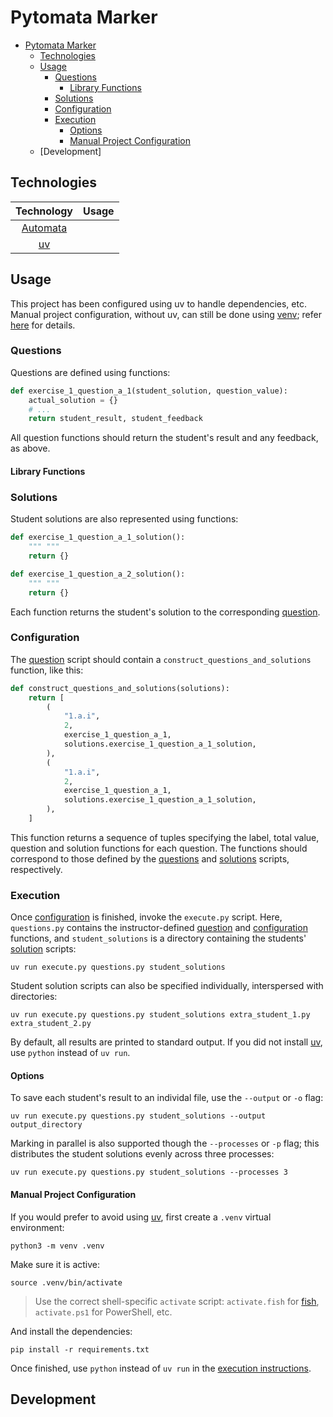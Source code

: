 # Pytomata Marker

<!-- TODO: Overview. -->

- [Pytomata Marker](#pytomata-marker)
    - [Technologies](#technologies)
    - [Usage](#usage)
        - [Questions](#questions)
            - [Library Functions](#library-functions)
        - [Solutions](#solutions)
        - [Configuration](#configuration)
        - [Execution](#execution)
            - [Options](#options)
            - [Manual Project Configuration](#manual-project-configuration)
    - [Development]

## Technologies

| Technology                                       | Usage |
|:------------------------------------------------:|:------|
| [Automata](https://caleb531.github.io/automata/) |       |
| [uv](https://docs.astral.sh/uv/)                 |       |

## Usage

This project has been configured using uv to handle dependencies, etc.
Manual project configuration, without uv, can still be done using [venv](https://docs.python.org/3/library/venv.html);
refer [here](#manual-project-configuration) for details.

### Questions

Questions are defined using functions:

```python
def exercise_1_question_a_1(student_solution, question_value):
    actual_solution = {}
    # ...
    return student_result, student_feedback
```

All question functions should return the student's result and any feedback, as above.

<!-- TODO: Additional test cases. -->

#### Library Functions

<!-- TODO: Overview. Table, eventually? -->

### Solutions

Student solutions are also represented using functions:

```python
def exercise_1_question_a_1_solution():
    """ """
    return {}

def exercise_1_question_a_2_solution():
    """ """
    return {}
```

Each function returns the student's solution to the corresponding [question](#questions).

### Configuration

The [question](#questions) script should contain a `construct_questions_and_solutions` function, like this:

```python
def construct_questions_and_solutions(solutions):
    return [
        (
            "1.a.i",
            2,
            exercise_1_question_a_1,
            solutions.exercise_1_question_a_1_solution,
        ),
        (
            "1.a.i",
            2,
            exercise_1_question_a_1,
            solutions.exercise_1_question_a_1_solution,
        ),
    ]
```

This function returns a sequence of tuples specifying the label, total value, question and solution functions for each question.
The functions should correspond to those defined by the [questions](#questions) and [solutions](#solutions) scripts, respectively.

### Execution

Once [configuration](#configuration) is finished, invoke the `execute.py` script.
Here, `questions.py` contains the instructor-defined [question](#questions) and [configuration](#configuration) functions,
and `student_solutions` is a directory containing the students' [solution](#solutions) scripts:

```
uv run execute.py questions.py student_solutions
```

Student solution scripts can also be specified individually, interspersed with directories:

```
uv run execute.py questions.py student_solutions extra_student_1.py extra_student_2.py
```

By default, all results are printed to standard output.
If you did not install [uv](tps://docs.astral.sh/uv/), use `python` instead of `uv run`.

#### Options

To save each student's result to an individal file, use the `--output` or `-o` flag:

```
uv run execute.py questions.py student_solutions --output output_directory
```

Marking in parallel is also supported though the `--processes` or `-p` flag;
this distributes the student solutions evenly across three processes:

```
uv run execute.py questions.py student_solutions --processes 3
```

#### Manual Project Configuration

If you would prefer to avoid using [uv](tps://docs.astral.sh/uv/), first create a `.venv` virtual environment:

```
python3 -m venv .venv
```

Make sure it is active:

```
source .venv/bin/activate
```

> Use the correct shell-specific `activate` script:
`activate.fish` for [fish](https://fishshell.com), `activate.ps1` for PowerShell, etc.

And install the dependencies:

```
pip install -r requirements.txt
```

Once finished, use `python` instead of `uv run` in the [execution instructions](#execution).

## Development

<!-- TODO -->